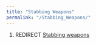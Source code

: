 ```yaml
---
title: "Stabbing Weapons"
permalink: "/Stabbing_Weapons/"
---
```


1.  REDIRECT [Stabbing weapons](Stabbing_weapons "wikilink")